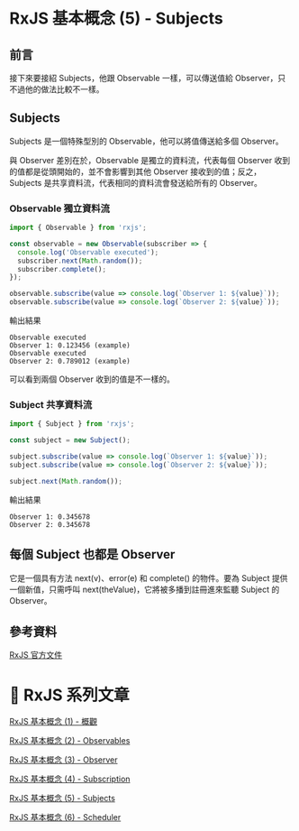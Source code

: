 # RxJS 基本概念 (5) - Subjects

## 前言
接下來要接紹 Subjects，他跟 Observable 一樣，可以傳送值給 Observer，只不過他的做法比較不一樣。 

## Subjects
Subjects 是一個特殊型別的 Observable，他可以將值傳送給多個 Observer。

與 Observer 差別在於，Observable 是獨立的資料流，代表每個 Observer 收到的值都是從頭開始的，並不會影響到其他 Observer 接收到的值；反之，Subjects 是共享資料流，代表相同的資料流會發送給所有的 Observer。

### Observable 獨立資料流
```js
import { Observable } from 'rxjs';

const observable = new Observable(subscriber => {
  console.log('Observable executed');
  subscriber.next(Math.random());
  subscriber.complete();
});

observable.subscribe(value => console.log(`Observer 1: ${value}`));
observable.subscribe(value => console.log(`Observer 2: ${value}`));
```

輸出結果

```
Observable executed
Observer 1: 0.123456 (example)
Observable executed
Observer 2: 0.789012 (example)
```

可以看到兩個 Observer 收到的值是不一樣的。

### Subject 共享資料流
```js
import { Subject } from 'rxjs';

const subject = new Subject();

subject.subscribe(value => console.log(`Observer 1: ${value}`));
subject.subscribe(value => console.log(`Observer 2: ${value}`));

subject.next(Math.random());
```
輸出結果

```
Observer 1: 0.345678 
Observer 2: 0.345678 
```

## 每個 Subject 也都是 Observer
它是一個具有方法 next(v)、error(e) 和 complete() 的物件。要為 Subject 提供一個新值，只需呼叫 next(theValue)，它將被多播到註冊進來監聽 Subject 的 Observer。

## 參考資料
[RxJS 官方文件](https://rxjs.dev/guide/overview)

# 🚀 RxJS 系列文章
[RxJS 基本概念 (1) - 概觀](https://bingfenghung.github.io/blog/articles/RxJS%3C_%3E%3ERxJS%20%E5%9F%BA%E6%9C%AC%E6%A6%82%E5%BF%B5%20(1))

[RxJS 基本概念 (2) - Observables](https://bingfenghung.github.io/blog/articles/RxJS%3C_%3E%3ERxJS%20%E5%9F%BA%E6%9C%AC%E6%A6%82%E5%BF%B5%20(2))

[RxJS 基本概念 (3) - Observer](https://bingfenghung.github.io/blog/articles/RxJS%3C_%3E%3ERxJS%20%E5%9F%BA%E6%9C%AC%E6%A6%82%E5%BF%B5%20(3))

[RxJS 基本概念 (4) - Subscription](https://bingfenghung.github.io/blog/articles/RxJS%3C_%3E%3ERxJS%20%E5%9F%BA%E6%9C%AC%E6%A6%82%E5%BF%B5%20(4))

[RxJS 基本概念 (5) - Subjects](https://bingfenghung.github.io/blog/articles/RxJS%3C_%3E%3ERxJS%20%E5%9F%BA%E6%9C%AC%E6%A6%82%E5%BF%B5%20(5))

[RxJS 基本概念 (6) - Scheduler](https://bingfenghung.github.io/blog/articles/RxJS%3C_%3E%3ERxJS%20%E5%9F%BA%E6%9C%AC%E6%A6%82%E5%BF%B5%20(6))



